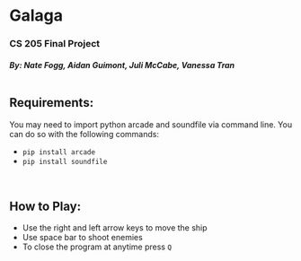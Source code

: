 # Galaga
### CS 205 Final Project
##### By: Nate Fogg, Aidan Guimont, Juli McCabe, Vanessa Tran </br></br>

## Requirements:
You may need to import python arcade and soundfile via command line. You can do so with the following commands:
- `pip install arcade`
- `pip install soundfile`

</br>

## How to Play:
- Use the right and left arrow keys to move the ship
- Use space bar to shoot enemies
- To close the program at anytime press `Q`

